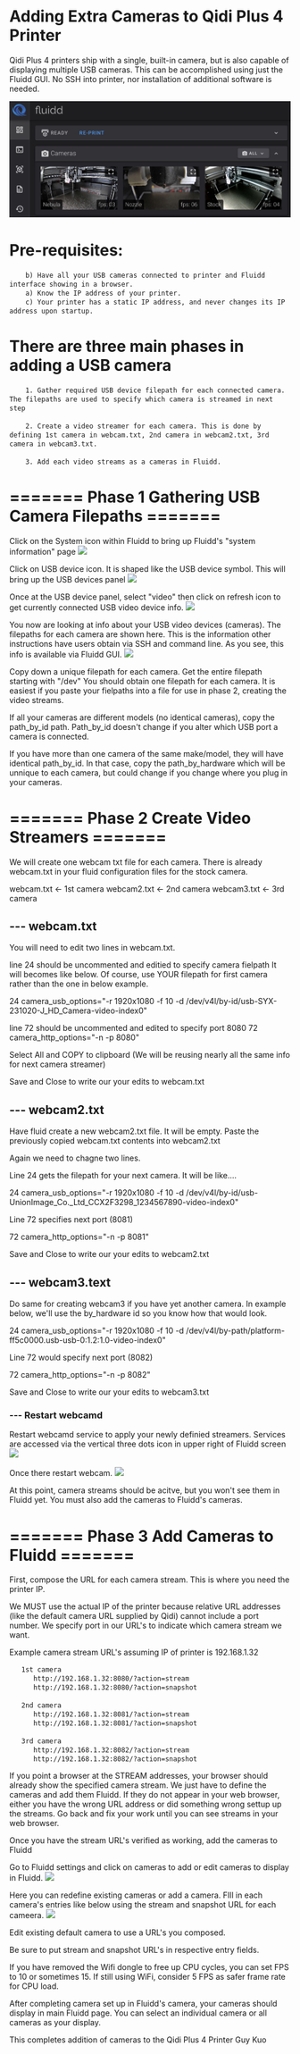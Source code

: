 # Adding Extra Cameras to Qidi Plus 4 Printer

Qidi Plus 4 printers ship with a single, built-in camera, but is also capable of displaying multiple USB cameras. This can be accomplished using just the Fluidd GUI. No SSH into printer, nor installation of additional software is needed.

<img src="./fluidd%20with%20multiple%20cameras.jpg">

# Pre-requisites: 
```
    b) Have all your USB cameras connected to printer and Fluidd interface showing in a browser. 
    a) Know the IP address of your printer. 
    c) Your printer has a static IP address, and never changes its IP address upon startup.
```


# There are three main phases in adding a USB camera

```
    1. Gather required USB device filepath for each connected camera. The filepaths are used to specify which camera is streamed in next step

    2. Create a video streamer for each camera. This is done by defining 1st camera in webcam.txt, 2nd camera in webcam2.txt, 3rd camera in webcam3.txt.

    3. Add each video streams as a cameras in Fluidd.
````



# ======= Phase 1 Gathering USB Camera Filepaths =======


Click on the System icon within Fluidd to bring up Fluidd's "system information" page
<img src="./system%20icon.jpg">


Click on USB device icon. It is shaped like the USB device symbol. This will bring up the USB devices panel
<img src="./devices%20icon.jpg">

Once at the USB device panel, select "video" then click on refresh icon to get currently connected USB video device info.
<img src="./devices%20panel.jpg">


You now are looking at info about your USB video devices (cameras). The filepaths for each camera are shown here. This is the information other instructions have users obtain via SSH and command line. As you see, this info is available via Fluidd GUI.
<img src="./usb%20filepaths.jpg">

Copy down a unique filepath for each camera. Get the entire filepath starting with "/dev" 
You should obtain one filepath for each camera. It is easiest if you paste your fielpaths into a file for use in phase 2, creating the video streams.

If all your cameras are different models (no identical cameras), copy the path_by_id path. Path_by_id doesn't change if you alter which USB port a camera is connected.

If you have more than one camera of the same make/model, they will have identical path_by_id. In that case, copy the path_by_hardware which will be unnique to each camera, but could change if you change where you plug in your cameras.



# ======= Phase 2 Create Video Streamers =======

We will create one webcam txt file for each camera. There is already webcam.txt in your fluid configuration files for the stock camera. 

webcam.txt <- 1st camera
webcam2.txt <- 2nd camera
webcam3.txt <- 3rd camera


## --- webcam.txt

You will need to edit two lines in webcam.txt.

line 24 should be uncommented and editied to specify camera fielpath
It will becomes like below. Of course, use YOUR filepath for first camera rather than the one in below example.

24 camera_usb_options="-r 1920x1080 -f 10 -d /dev/v4l/by-id/usb-SYX-231020-J_HD_Camera-video-index0"

line 72 should be uncommented and edited to specify port 8080
72 camera_http_options="-n -p 8080"

Select All and COPY to clipboard (We will be reusing nearly all the same info for next camera streamer)

Save and Close to write our your edits to webcam.txt

## --- webcam2.txt

Have fluid create a new webcam2.txt file. It will be empty.
Paste the previously copied webcam.txt contents into webcam2.txt

Again we need to chagne two lines.

Line 24 gets the filepath for your next camera. It will be like....

24 camera_usb_options="-r 1920x1080 -f 10 -d /dev/v4l/by-id/usb-UnionImage_Co._Ltd_CCX2F3298_1234567890-video-index0"

Line 72 specifies next port (8081)

72 camera_http_options="-n -p 8081"

Save and Close to write our your edits to webcam2.txt

## --- webcam3.text

Do same for creating webcam3 if you have yet another camera.
In example below, we'll use the by_hardware id so you know how that would look.

24 camera_usb_options="-r 1920x1080 -f 10 -d /dev/v4l/by-path/platform-ff5c0000.usb-usb-0:1.2:1.0-video-index0"

Line 72 would specify next port (8082)

72 camera_http_options="-n -p 8082"

Save and Close to write our your edits to webcam3.txt

### --- Restart webcamd

Restart webcamd service to apply your newly definied streamers. Services are accessed via the vertical three dots icon in upper right of Fluidd screen
<img src="./servicesicon.jpg">

Once there restart webcam.
<img src="./restarrwebcamd.jpg">

At this point, camera streams should be acitve, but you won't see them in Fluidd yet. You must also add the cameras to Fluidd's cameras.


# ======= Phase 3 Add Cameras to Fluidd =======
First, compose the URL for each camera stream. This is where you need the printer IP. 

We MUST use the actual IP of the printer because relative URL addresses (like the default camera URL supplied by Qidi) cannot include a port number. We specify port in our URL's to indicate which camera stream we want.

Example camera stream URL's assuming IP of printer is 192.168.1.32

```
   1st camera
      http://192.168.1.32:8080/?action=stream
      http://192.168.1.32:8080/?action=snapshot

   2nd camera
      http://192.168.1.32:8081/?action=stream
      http://192.168.1.32:8081/?action=snapshot

   3rd camera
      http://192.168.1.32:8082/?action=stream
      http://192.168.1.32:8082/?action=snapshot
```

If you point a browser at the STREAM addresses, your browser should already show the specified camera stream. We just have to define the cameras and add them Fluidd. If they do not appear in your web browser, either you have the wrong URL address or did something wrong settup up the streams. Go back and fix your work until you can see streams in your web browser.

Once you have the stream URL's verified as working, add the cameras to Fluidd

Go to Fluidd settings and click on cameras to add or edit cameras to display in Fluidd.
<img src="./camerasfluidd.jpg">

Here you can redefine existing cameras or add a camera. FIll in each camera's entries like below using the stream and snapshot URL for each cameera.
<img src="./examplecamera.jpg">

Edit existing default camera to use a URL's you composed. 

Be sure to put stream and snapshot URL's in respective entry fields.

If you have removed the Wifi dongle to free up CPU cycles, you can set FPS to 10 or sometimes 15. 
If still using WiFi, consider 5 FPS as safer frame rate for CPU load.


After completing camera set up in Fluidd's camera, your cameras should display in main Fluidd page. 
You can select an individual camera or all cameras as your display.

This completes addition of cameras to the Qidi Plus 4 Printer
Guy Kuo











